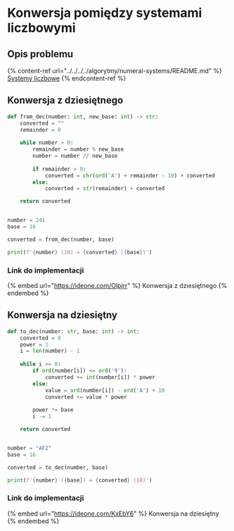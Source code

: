 # Konwersja pomiędzy systemami liczbowymi

## Opis problemu

{% content-ref url="../../../../algorytmy/numeral-systems/README.md" %}
[Systemy liczbowe](../../../../algorytmy/numeral-systems/README.md)
{% endcontent-ref %}

## Konwersja z dziesiętnego

```python
def from_dec(number: int, new_base: int) -> str:
    converted = ""
    remainder = 0
    
    while number > 0:
        remainder = number % new_base
        number = number // new_base
        
        if remainder > 9:
            converted = chr(ord('A') + remainder - 10) + converted
        else:
            converted = str(remainder) + converted

    return converted


number = 241
base = 16

converted = from_dec(number, base)

print(f'{number} (10) = {converted} ({base})')
```

### Link do implementacji

{% embed url="https://ideone.com/Olpjrr" %}
Konwersja z dziesiętnego
{% endembed %}

## Konwersja na dziesiętny

```python
def to_dec(number: str, base: int) -> int:
    converted = 0
    power = 1
    i = len(number) - 1
    
    while i >= 0:
        if ord(number[i]) <= ord('9'):
            converted += int(number[i]) * power
        else:
            value = ord(number[i]) - ord('A') + 10
            converted += value * power
            
        power *= base
        i -= 1

    return converted


number = "AF2"
base = 16

converted = to_dec(number, base)

print(f'{number} ({base}) = {converted} (10)')
```

### Link do implementacji

{% embed url="https://ideone.com/KxEbY6" %}
Konwersja na dziesiętny
{% endembed %}